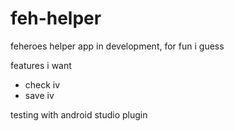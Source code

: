 # feh-helper
feheroes helper app in development, for fun i guess

features i want
- check iv
- save iv

testing with android studio plugin